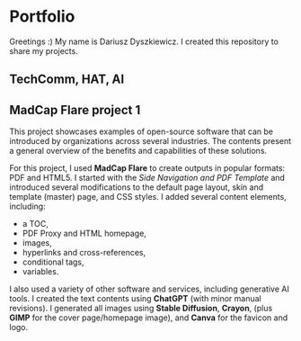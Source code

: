 # Portfolio
Greetings :) My name is Dariusz Dyszkiewicz. I created this repository to share my projects.

## TechComm, HAT, AI

## MadCap Flare project 1
This project showcases examples of open-source software that can be introduced by organizations across several industries. The contents present a general overview of the benefits and capabilities of these solutions.

For this project, I used __MadCap Flare__ to create outputs in popular formats: PDF and HTML5. I started with the _Side Navigation and PDF Template_ and introduced several modifications to the default page layout, skin and template (master) page, and CSS styles. I added several content elements, including:
* a TOC,
* PDF Proxy and HTML homepage,
* images,
* hyperlinks and cross-references,
* conditional tags,
* variables.

I also used a variety of other software and services, including generative AI tools. I created the text contents using __ChatGPT__ (with minor manual revisions). I generated all images using __Stable Diffusion__, __Crayon__, (plus __GIMP__ for the cover page/homepage image), and __Canva__ for the favicon and logo.